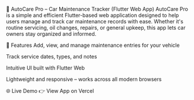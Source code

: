 🚗 AutoCare Pro – Car Maintenance Tracker (Flutter Web App)
AutoCare Pro is a simple and efficient Flutter-based web application designed to help users manage and track car maintenance records with ease. Whether it's routine servicing, oil changes, repairs, or general upkeep, this app lets car owners stay organized and informed.

🔧 Features
Add, view, and manage maintenance entries for your vehicle

Track service dates, types, and notes

Intuitive UI built with Flutter Web

Lightweight and responsive – works across all modern browsers

🌐 Live Demo
👉 View App on Vercel
